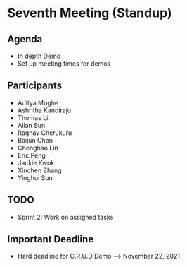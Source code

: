 # Seventh Meeting (Standup)

## Agenda
- In depth Demo
- Set up meeting times for demos

## Participants
* Aditya Moghe
* Ashritha Kandiraju
* Thomas Li
* Allan Sun
* Raghav Cherukuru
* Baijun Chen
* Chenghao Lin
* Eric Peng
* Jackie Kwok
* Xinchen Zhang
* Yinghui Sun

## TODO
- Sprint 2: Work on assigned tasks

## Important Deadline
- Hard deadline for C.R.U.D Demo --> November 22, 2021